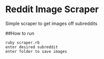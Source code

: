 # Reddit Image Scraper
Simple scraper to get images off subreddits






##How to run

```
ruby scraper.rb
enter desired subreddit
enter folder to save images
```

